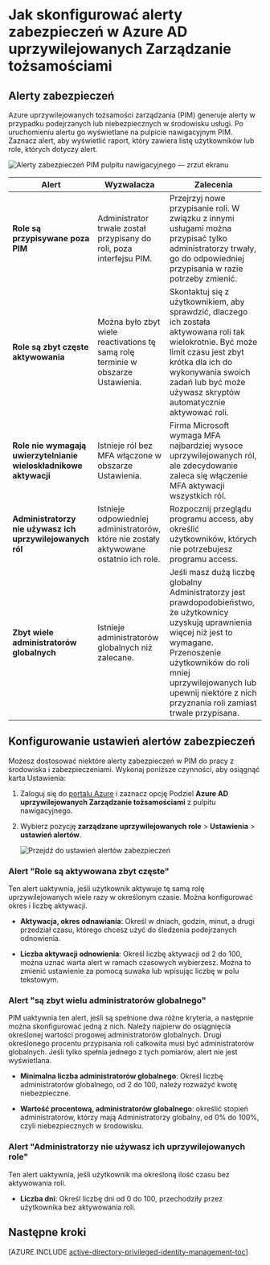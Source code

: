 <properties
   pageTitle="Jak skonfigurować alerty zabezpieczeń | Microsoft Azure"
   description="Dowiedz się, jak skonfigurować alertów zabezpieczeń dla rozszerzenia Azure uprzywilejowanych Zarządzanie tożsamościami."
   services="active-directory"
   documentationCenter=""
   authors="kgremban"
   manager="femila"
   editor=""/>

<tags
   ms.service="active-directory"
   ms.devlang="na"
   ms.topic="article"
   ms.tgt_pltfrm="na"
   ms.workload="identity"
   ms.date="09/02/2016"
   ms.author="kgremban"/>

# <a name="how-to-configure-security-alerts-in-azure-ad-privileged-identity-management"></a>Jak skonfigurować alerty zabezpieczeń w Azure AD uprzywilejowanych Zarządzanie tożsamościami

## <a name="security-alerts"></a>Alerty zabezpieczeń
Azure uprzywilejowanych tożsamości zarządzania (PIM) generuje alerty w przypadku podejrzanych lub niebezpiecznych w środowisku usługi. Po uruchomieniu alertu go wyświetlane na pulpicie nawigacyjnym PIM. Zaznacz alert, aby wyświetlić raport, który zawiera listę użytkowników lub role, których dotyczy alert.

![Alerty zabezpieczeń PIM pulpitu nawigacyjnego — zrzut ekranu][1]



| Alert | Wyzwalacza | Zalecenia |
| ----- | ------- | -------------- |
| **Role są przypisywane poza PIM** | Administrator trwale został przypisany do roli, poza interfejsu PIM. | Przejrzyj nowe przypisanie roli. W związku z innymi usługami można przypisać tylko administratorzy trwały, go do odpowiedniej przypisania w razie potrzeby zmienić. |
| **Role są zbyt częste aktywowania** | Można było zbyt wiele reactivations tę samą rolę terminie w obszarze Ustawienia. | Skontaktuj się z użytkownikiem, aby sprawdzić, dlaczego ich została aktywowana roli tak wielokrotnie. Być może limit czasu jest zbyt krótka dla ich do wykonywania swoich zadań lub być może używasz skryptów automatycznie aktywować roli. |
| **Role nie wymagają uwierzytelnianie wieloskładnikowe aktywacji** | Istnieje ról bez MFA włączone w obszarze Ustawienia. | Firma Microsoft wymaga MFA najbardziej wysoce uprzywilejowanych ról, ale zdecydowanie zaleca się włączenie MFA aktywacji wszystkich ról. |
| **Administratorzy nie używasz ich uprzywilejowanych ról** | Istnieje odpowiedniej administratorów, które nie zostały aktywowane ostatnio ich role. | Rozpocznij przeglądu programu access, aby określić użytkowników, których nie potrzebujesz programu access. |
| **Zbyt wiele administratorów globalnych** | Istnieje administratorów globalnych niż zalecane. | Jeśli masz dużą liczbę globalny Administratorzy jest prawdopodobieństwo, że użytkownicy uzyskują uprawnienia więcej niż jest to wymagane. Przenoszenie użytkowników do roli mniej uprzywilejowanych lub upewnij niektóre z nich przyznania roli zamiast trwale przypisana. |

## <a name="configure-security-alert-settings"></a>Konfigurowanie ustawień alertów zabezpieczeń

Możesz dostosować niektóre alerty zabezpieczeń w PIM do pracy z środowiska i zabezpieczeniami. Wykonaj poniższe czynności, aby osiągnąć karta Ustawienia:

1. Zaloguj się do [portalu Azure](https://portal.azure.com/) i zaznacz opcję Podziel **Azure AD uprzywilejowanych Zarządzanie tożsamościami** z pulpitu nawigacyjnego.
2. Wybierz pozycję **zarządzane uprzywilejowanych role** > **Ustawienia** > **ustawień alertów**.

    ![Przejdź do ustawień alertów zabezpieczeń][2]

### <a name="roles-are-being-activated-too-frequently-alert"></a>Alert "Role są aktywowana zbyt częste"

Ten alert uaktywnia, jeśli użytkownik aktywuje tę samą rolę uprzywilejowanych wiele razy w określonym czasie. Można konfigurować okres i liczbę aktywacji.

- **Aktywacja, okres odnawiania**: Określ w dniach, godzin, minut, a drugi przedział czasu, którego chcesz użyć do śledzenia podejrzanych odnowienia.

- **Liczba aktywacji odnowienia**: Określ liczbę aktywacji od 2 do 100, można uznać warta alert w ramach czasowych wybierzesz. Można to zmienić ustawienie za pomocą suwaka lub wpisując liczbę w polu tekstowym.


### <a name="there-are-too-many-global-administrators-alert"></a>Alert "są zbyt wielu administratorów globalnego"

PIM uaktywnia ten alert, jeśli są spełnione dwa różne kryteria, a następnie można skonfigurować jedną z nich. Należy najpierw do osiągnięcia określonej wartości progowej administratorów globalnych. Drugi określonego procentu przypisania roli całkowita musi być administratorów globalnych. Jeśli tylko spełnia jednego z tych pomiarów, alert nie jest wyświetlana.  

- **Minimalna liczba administratorów globalnego**: Określ liczbę administratorów globalnego, od 2 do 100, należy rozważyć kwotę niebezpieczne.

- **Wartość procentową, administratorów globalnego**: określić stopień administratorów, którzy mają Administratorzy globalny, od 0% do 100%, czyli niebezpiecznych w środowisku.

### <a name="administrators-arent-using-their-privileged-roles-alert"></a>Alert "Administratorzy nie używasz ich uprzywilejowanych role"

Ten alert uaktywnia, jeśli użytkownik ma określoną ilość czasu bez aktywowania roli.

- **Liczba dni**: Określ liczbę dni od 0 do 100, przechodziły przez użytkownika bez aktywowania roli.

<!--Every topic should have next steps and links to the next logical set of content to keep the customer engaged-->
## <a name="next-steps"></a>Następne kroki
[AZURE.INCLUDE [active-directory-privileged-identity-management-toc](../../includes/active-directory-privileged-identity-management-toc.md)]


<!--Image references-->

[1]: ./media/active-directory-privileged-identity-management-how-to-configure-security-alerts/PIM_security_dash.png
[2]: ./media/active-directory-privileged-identity-management-how-to-configure-security-alerts/PIM_security_settings.png
